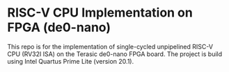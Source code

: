 # RISC-V CPU Implementation on FPGA (de0-nano)
This repo is for the implementation of single-cycled unpipelined RISC-V CPU (RV32I ISA) on the Terasic de0-nano FPGA board. The project is build using Intel Quartus Prime Lite (version 20.1).
